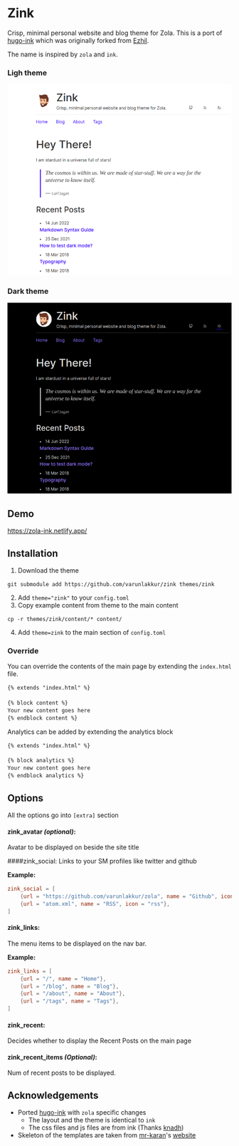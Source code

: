 # Zink

Crisp, minimal personal website and blog theme for Zola. This is a port of [hugo-ink](https://github.com/knadh/hugo-ink) which was originally forked from [Ezhil](https://github.com/vividvilla/ezhil).

The name is inspired by `zola` and `ink`.

### Ligh theme
![blog-light](images/blog-light.png)

### Dark theme
![blog-dark](images/blog-dark.png)

## Demo
https://zola-ink.netlify.app/

## Installation

1. Download the theme
```
git submodule add https://github.com/varunlakkur/zink themes/zink
```
2. Add `theme="zink"` to your `config.toml`
3. Copy example content from theme to the main content
```
cp -r themes/zink/content/* content/
```
4. Add `theme=zink` to the main section of `config.toml`

### Override
You can override the contents of the main page by extending the `index.html` file.
```html
{% extends "index.html" %}

{% block content %}
Your new content goes here
{% endblock content %}
```
Analytics can be added by extending the analytics block
```html
{% extends "index.html" %}

{% block analytics %}
Your new content goes here
{% endblock analytics %}
```

## Options
All the options go into `[extra]` section

#### zink_avatar _(optional)_:
Avatar to be displayed on beside the site title

####zink_social:
Links to your SM profiles like twitter and github

**Example:**
```toml
zink_social = [
    {url = "https://github.com/varunlakkur/zola", name = "Github", icon = "github"},
    {url = "atom.xml", name = "RSS", icon = "rss"},
]
```

#### zink_links:
The menu items to be displayed on the nav bar.

**Example:**
```toml
zink_links = [
    {url = "/", name = "Home"},
    {url = "/blog", name = "Blog"},
    {url = "/about", name = "About"},
    {url = "/tags", name = "Tags"},
]
```

#### zink_recent:
Decides whether to display the Recent Posts on the main page

#### zink_recent_items _(Optional)_:
Num of recent posts to be displayed.

## Acknowledgements
- Ported [hugo-ink](https://github.com/knadh/hugo-ink) with `zola` specific changes
    - The layout and the theme is identical to `ink`
    - The css files and js files are from ink (Thanks [knadh](https://github.com/knadh))
- Skeleton of the templates are taken from [mr-karan](https://github.com/mr-karan)'s [website](https://github.com/mr-karan/website)
